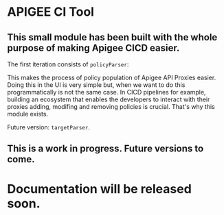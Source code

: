 # APIGEE CI Tool

## This small module has been built with the whole purpose of making Apigee CICD easier.

The first iteration consists of `policyParser`:

This makes the process of policy population of Apigee API Proxies easier. Doing this in the UI is very simple but, when we want to do this programmatically is not the same case. In CICD pipelines for example, building an ecosystem that enables the developers to interact with their proxies adding, modifing and removing policies is crucial. That's why this module exists.

Future version: `targetParser`.



## This is a work in progress. Future versions to come.

# Documentation will be released soon.